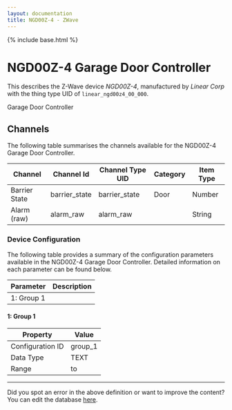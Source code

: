 ```yaml
---
layout: documentation
title: NGD00Z-4 - ZWave
---
```


{% include base.html %}

# NGD00Z-4 Garage Door Controller

This describes the Z-Wave device *NGD00Z-4*, manufactured by *Linear Corp* with the thing type UID of ```linear_ngd00z4_00_000```. 

Garage Door Controller


## Channels
The following table summarises the channels available for the NGD00Z-4 Garage Door Controller.

| Channel | Channel Id | Channel Type UID | Category | Item Type |
|---------|------------|------------------|----------|-----------|
| Barrier State | barrier_state | barrier_state | Door | Number |
| Alarm (raw) | alarm_raw | alarm_raw |  | String |


### Device Configuration
The following table provides a summary of the configuration parameters available in the NGD00Z-4 Garage Door Controller.
Detailed information on each parameter can be found below.

| Parameter   | Description |
|-------------|-------------|
| 1: Group 1 |  |


#### 1: Group 1


| Property         | Value    |
|------------------|----------|
| Configuration ID | group_1 |
| Data Type        | TEXT |
| Range |  to  |


---

Did you spot an error in the above definition or want to improve the content?
You can edit the database [here](http://www.cd-jackson.com/index.php/zwave/zwave-device-database/zwave-device-list/devicesummary/11).
